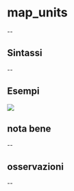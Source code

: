 # map_units

--

## Sintassi

--

## Esempi

![](/img/variabili/map_units/map_units1.png)

## nota bene

--

## osservazioni

--